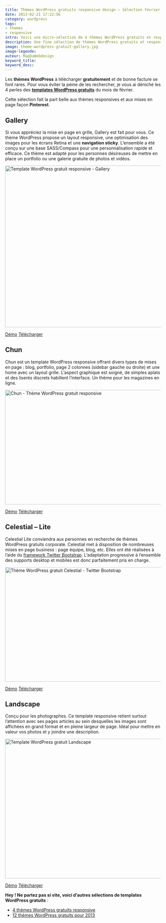 ```yaml
---
title: Thèmes WordPress gratuits responsive design – Sélection février 2013
date: 2013-02-21 17:22:56
category: wordpress
tags: 
- themes
- responsive
intro: Voici une micro-sélection de 4 thèmes WordPress gratuits et responsives.
description: Une fine sélection de thèmes WordPress gratuits et responsive pour février 2013. Simplicité du design et adaptabilité
image: theme-wordpress-gratuit-gallery.jpg
image-legende:
auteur: MagDuWebdesign
keyword_title:
keyword_desc:
---
```


<p>Les <strong>thèmes WordPress</strong> à télécharger <strong>gratuitement</strong> et de bonne facture se font rares. Pour vous éviter la peine de les rechercher, je vous ai déniché les 4 perles des <strong><a title="14 Thèmes WordPress gratuits de grande qualité" href="http://magazineduwebdesign.com/themes-wordpress-gratuits-de-grande-qualite">templates WordPress gratuits</a></strong> du mois de février.</p>
<p>Cette sélection fait la part belle aux thèmes responsives et aux mises en page façon <strong>Pinterest</strong>.</p>
<h2>Gallery</h2>
<p>Si vous appréciez la mise en page en grille, Gallery est fait pour vous. Ce thème WordPress propose un layout responsive, une optimisation des images pour les écrans Retina et une <strong>navigation sticky</strong>. L’ensemble a été conçu sur une base SASS/Compass pour une personnalisation rapide et efficace. Ce thème est adapté pour les personnes désireuses de mettre en place un portfolio ou une galerie gratuite de photos et vidéos.</p>
<p><img class="size-full wp-image-3592" title="Template WordPress gratuit responsive - Gallery" src="https://s3-eu-west-1.amazonaws.com/mdw-img/large/theme-wordpress-gratuit-gallery.jpg" alt="Template WordPress gratuit responsive - Gallery" width="555" height="521"></p>
<a class="button secondary radius" href="http://demos.upthemes.com/#gallery " target="_blank">Démo</a>
<a class="button primary radius" href="http://upthemes.com/themes/gallery/" target="_blank">Télécharger</a>
<h2>Chun</h2>
<p>Chun est un template WordPress responsive offrant divers types de mises en page : blog, portfolio, page 2 colonnes (sidebar gauche ou droite) et une home avec un layout grille. L’aspect graphique est soigné, de simples aplats et des liserés&nbsp;discrets habillent l’interface.&nbsp;Un thème pour les magazines en ligne.</p>
<p><img class="size-full wp-image-3591" title="Chun - Thème WordPress gratuit responsive" src="https://s3-eu-west-1.amazonaws.com/mdw-img/large/theme-wordpress-gratuit-Chun.jpg" alt="Chun - Thème WordPress gratuit responsive" width="555" height="369"></p>
<a class="button secondary radius" href="http://locallylost.com/chun/" target="_blank">Démo</a>
<a class="button primary radius" href="http://themehybrid.com/themes/chun" target="_blank">Télécharger</a>
<h2>Celestial – Lite</h2>
<p>Celestial Lite conviendra aux personnes en recherche de thèmes WordPress gratuits corporate. Celestial met à disposition de nombreuses mises en page business : page équipe, blog, etc. Elles ont été réalisées à l’aide du <a title="Bootstrap Lovers – 10+ Ressources, Thèmes et Kits CSS UI" href="http://magazineduwebdesign.com/bootstrap-ressources-template-kit-ui-bouton">framework Twitter Bootstrap</a>. L’adaptation progressive à l’ensemble des supports desktop et mobiles est donc parfaitement pris en charge.</p>
<p><img class="size-full wp-image-3590" title="Thème WordPress gratuit Celestial - Twitter Bootstrap" src="https://s3-eu-west-1.amazonaws.com/mdw-img/large/theme-wordpress-gratuit-Celestial.jpg" alt="Thème WordPress gratuit Celestial - Twitter Bootstrap" width="555" height="369"></p>
<a class="button secondary radius" href="http://demo.styledthemes.com/celestial-free/" target="_blank">Démo</a>
<a class="button primary radius" href="http://wordpress.org/extend/themes/celestial-lite" target="_blank">Télécharger</a>
<h2>Landscape</h2>
<p>Conçu pour les photographes. Ce template responsive retient surtout l’attention avec ses pages articles au sein desquelles les images sont affichées en grand format et en pleine largeur de page. Idéal pour mettre en valeur vos photos et y joindre une description.</p>
<p><img class="size-full wp-image-3593 " title="Thème WordPress gratuit Landscape" src="https://s3-eu-west-1.amazonaws.com/mdw-img/large/theme-wordpress-gratuit-landscape.jpg" alt="Template WordPress gratuit Landscape" width="555" height="450"></p>
<a class="button secondary radius" href="http://landscape.blankthemes.com/" target="_blank">Démo</a>
<a class="button primary radius" href="http://blankthemes.com/landscape/" target="_blank">Télécharger</a>
<p><strong>Hey ! Ne partez pas si vite, voici d’autres sélections de templates WordPress gratuits</strong> :</p>
<ul>
<li><a title="6 Thèmes WordPress gratuits en responsive" href="http://magazineduwebdesign.com/themes-wordpress-gratuits-responsive">4 thèmes WordPress gratuits&nbsp;responsive</a></li>
<li><a title="12 thèmes WordPress gratuits pour 2013" href="http://magazineduwebdesign.com/12-themes-wordpress-gratuits-responsive-selection-2013">12 thèmes WordPress gratuits pour 2013</a></li>
</ul>